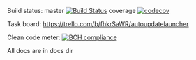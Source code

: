 Build status:
master [![Build Status](https://travis-ci.org/darknessNight/AutoUpdateLauncher.svg?branch=master)](https://travis-ci.org/darknessNight/AutoUpdateLauncher)
coverage [![codecov](https://codecov.io/gh/darknessNight/AutoUpdateLauncher/branch/master/graph/badge.svg)](https://codecov.io/gh/darknessNight/AutoUpdateLauncher)

Task board: https://trello.com/b/fhkrSaWR/autoupdatelauncher

Clean code meter: [![BCH compliance](https://bettercodehub.com/edge/badge/darknessNight/AutoUpdateLauncher?branch=master)](https://bettercodehub.com/)

All docs are in docs dir